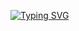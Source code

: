 [![Typing SVG](https://readme-typing-svg.demolab.com?font=Fira+Code&pause=1000&color=F70000&multiline=true&random=false&width=500&height=60&lines=Milo.;Mechanecical+Intestelar+Level+Operater)](https://git.io/typing-svg)
